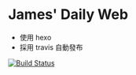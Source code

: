 James' Daily Web
===

- 使用 hexo 
- 採用 travis 自動發布

[![Build Status](https://travis-ci.org/jawayang/Daily.svg)](https://travis-ci.org/jawayang/Daily)
